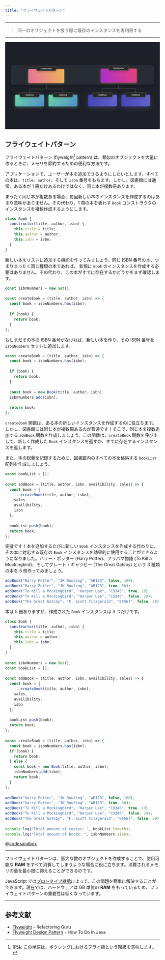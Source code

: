 ```yaml
---
title: "フライウェイトパターン"
---
```


---

> 同一のオブジェクトを扱う際に既存のインスタンスを再利用する

---

![](/images/learning-patterns/flyweight-pattern-1280w.jpg)

## フライウェイトパターン

フライウェイトパターン (flyweight[^1] pattern) は、類似のオブジェクトを大量に作るときに、メモリを節約するための便利な方法です。

[^1]: 訳注: この単語は、ボクシングにおけるフライ級という階級を意味します。

アプリケーションで、ユーザーが本を追加できるようにしたいとします。すべての本は、`title`、`author`、そして `isbn` 番号をもちます。しかし、図書館には通常、ある本が 1 冊だけあるわけではなく、同じ本が複数冊あります。

まったく同じ本が複数ある場合、毎回新しい本のインスタンスを作成するのはあまり意味がありません。その代わり、1 冊の本を表わす `Book` コンストラクタのインスタンスを複数作成するようにします。

```js
class Book {
  constructor(title, author, isbn) {
    this.title = title;
    this.author = author;
    this.isbn = isbn;
  }
}
```

新しい本をリストに追加する機能を作ってみましょう。同じ ISBN 番号の本、つまりまったく同じ種類の本であれば、 新規に `Book` のインスタンスを作成する必要はありません。その代わり、この本がすでに存在するかどうかをまず確認します。

```js
const isbnNumbers = new Set();

const createBook = (title, author, isbn) => {
  const book = isbnNumbers.has(isbn);

  if (book) {
    return book;
  }
};
```

もしまだその本の ISBN 番号がなければ、新しい本を作り、その ISBN 番号を `isbnNumbers` セットに追加します。

```js
const createBook = (title, author, isbn) => {
  const book = isbnNumbers.has(isbn);

  if (book) {
    return book;
  }

  const book = new Book(title, author, isbn);
  isbnNumbers.add(isbn);

  return book;
};
```

`createBook` 関数は、ある本の新しいインスタンスを作成するのに役立ちます。しかし、図書館には同じ本が複数冊あるのが普通です！そこで、同じ本を複数追加する `addBook` 関数を作成しましょう。この関数は、`createBook` 関数を呼び出して、新しく作成した `Book` インスタンスを返すか、すでに存在するインスタンスを返します。

また、本の総量を記録するために、図書館内のすべての本を格納する `bookList` 配列を作成しましょう。

```js
const bookList = [];

const addBook = (title, author, isbn, availibility, sales) => {
  const book = {
    ...createBook(title, author, isbn),
    sales,
    availibility,
    isbn
  };

  bookList.push(book);
  return book;
};
```

完璧です！本を追加するたびに新しい `Book` インスタンスを作成する代わりに、その本に対応する既存の `Book` インスタンスを効果的に使用することができるようになりました。ハリー・ポッター (Harry Potter)、アラバマ物語 (To Kill a Mockingbird)、そしてグレート・ギャツビー (The Great Gatsby) という 3 種類の本を 5 冊作ってみましょう。

```js
addBook("Harry Potter", "JK Rowling", "AB123", false, 100);
addBook("Harry Potter", "JK Rowling", "AB123", true, 50);
addBook("To Kill a Mockingbird", "Harper Lee", "CD345", true, 10);
addBook("To Kill a Mockingbird", "Harper Lee", "CD345", false, 20);
addBook("The Great Gatsby", "F. Scott Fitzgerald", "EF567", false, 20);
```

本は 5 冊ありますが、作成された `Book` インスタンスは 3 つだけです。

```js:index.js
class Book {
  constructor(title, author, isbn) {
    this.title = title;
    this.author = author;
    this.isbn = isbn;
  }
}

const isbnNumbers = new Set();
const bookList = [];

const addBook = (title, author, isbn, availibility, sales) => {
  const book = {
    ...createBook(title, author, isbn),
    sales,
    availibility,
    isbn
  };

  bookList.push(book);
  return book;
};

const createBook = (title, author, isbn) => {
  const book = isbnNumbers.has(isbn);
  if (book) {
    return book;
  } else {
    const book = new Book(title, author, isbn);
    isbnNumbers.add(isbn);
    return book;
  }
};

addBook("Harry Potter", "JK Rowling", "AB123", false, 100);
addBook("Harry Potter", "JK Rowling", "AB123", true, 50);
addBook("To Kill a Mockingbird", "Harper Lee", "CD345", true, 10);
addBook("To Kill a Mockingbird", "Harper Lee", "CD345", false, 20);
addBook("The Great Gatsby", "F. Scott Fitzgerald", "EF567", false, 20);

console.log("Total amount of copies: ", bookList.length);
console.log("Total amount of books: ", isbnNumbers.size);
```

@[codesandbox](https://codesandbox.io/embed/wandering-firefly-m5c31)

---

フライウェイトパターンは、膨大な数のオブジェクトを作成することで、使用可能な **RAM** をすべて消費してしまうような場合に役に立ちます。消費されるメモリの量を最小限に抑えることができるのです。

JavaScript では[プロトタイプ継承](https://developer.mozilla.org/en-US/docs/Web/JavaScript/Inheritance_and_the_prototype_chain)によって、この問題を簡単に解決することができます。現在では、ハードウェアは GB 単位の **RAM** をもっているため、フライウェイトパターンの重要性は低くなっています。

---

## 参考文献

* [Flyweight](https://refactoring.guru/design-patterns/flyweight) - Refactoring Guru
* [Flyweight Design Pattern](https://howtodoinjava.com/design-patterns/structural/flyweight-design-pattern) - How To Do In Java
